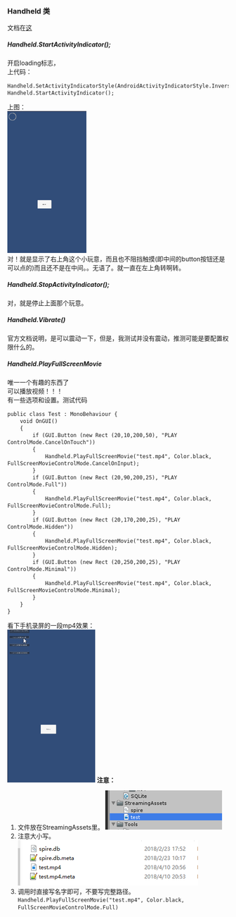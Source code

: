 ### Handheld 类
文档在[这](https://docs.unity3d.com/ScriptReference/Handheld.html)  
##### Handheld.StartActivityIndicator();  
开启loading标志，  
上代码：  

    Handheld.SetActivityIndicatorStyle(AndroidActivityIndicatorStyle.InversedLarge);
    Handheld.StartActivityIndicator();  
上图：  
![](pic/11.png)  
对！就是显示了右上角这个小玩意，而且也不阻挡触摸(即中间的button按钮还是可以点的)而且还不是在中间。。无语了。就一直在左上角转啊转。  
##### Handheld.StopActivityIndicator();  
对，就是停止上面那个玩意。  
##### Handheld.Vibrate()
官方文档说明，是可以震动一下，但是，我测试并没有震动，推测可能是要配置权限什么的。  
##### Handheld.PlayFullScreenMovie  
唯一一个有趣的东西了  
可以播放视频！！！  
有一些选项和设置。测试代码  

	public class Test : MonoBehaviour {
		void OnGUI()
		{
		    if (GUI.Button (new Rect (20,10,200,50), "PLAY ControlMode.CancelOnTouch")) 
			{
	    	   	Handheld.PlayFullScreenMovie("test.mp4", Color.black, FullScreenMovieControlMode.CancelOnInput);
			}
			if (GUI.Button (new Rect (20,90,200,25), "PLAY ControlMode.Full")) 
			{
	       		Handheld.PlayFullScreenMovie("test.mp4", Color.black, FullScreenMovieControlMode.Full);
			}
			if (GUI.Button (new Rect (20,170,200,25), "PLAY ControlMode.Hidden")) 
			{
	       	 	Handheld.PlayFullScreenMovie("test.mp4", Color.black, FullScreenMovieControlMode.Hidden);	
			}
			if (GUI.Button (new Rect (20,250,200,25), "PLAY ControlMode.Minimal")) 
			{
	       		Handheld.PlayFullScreenMovie("test.mp4", Color.black, FullScreenMovieControlMode.Minimal);
			}
		}
	}
看下手机录屏的一段mp4效果：  
![](pic/14.gif)
**注意：**  

1. 文件放在StreamingAssets里。  ![](pic/12.png)
2. 注意大小写。![](pic/13.png)
3. 调用时直接写名字即可，不要写完整路径。 `Handheld.PlayFullScreenMovie("test.mp4", Color.black, FullScreenMovieControlMode.Full)`